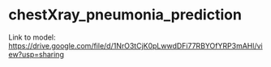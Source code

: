 # chestXray_pneumonia_prediction

Link to model: https://drive.google.com/file/d/1NrO3tCjK0pLwwdDFi77RBYOfYRP3mAHl/view?usp=sharing
